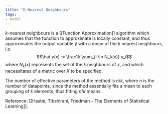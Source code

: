 ```yaml
---
title: "K-Nearest Neighbours"
tags:
- model
---
```


$k$-nearest neighbours is a [[Function Approximation]] algorithm which assumes that the function to approximate is locally constant, and thus approximates the output variable $\hat y$ with a mean of the $k$ nearest neighbours, i.e.
$$\hat y(x) := \frac1k \sum_{i \in N_k(x)} y_i$$
where $N_k(x)$ represents the set of the $k$ neighbours of $x$, and which necessitates of a metric over $X$ to be specified.

The number of effective parameters of the method is $n/k$, where $n$ is the number of datapoints, since the method essentially fits a mean to each grouping of $k$ elements, thus fitting $n/k$ means.

Reference: [[Hastie, Tibshirani, Friedman - The Elements of Statistical Learning]].
